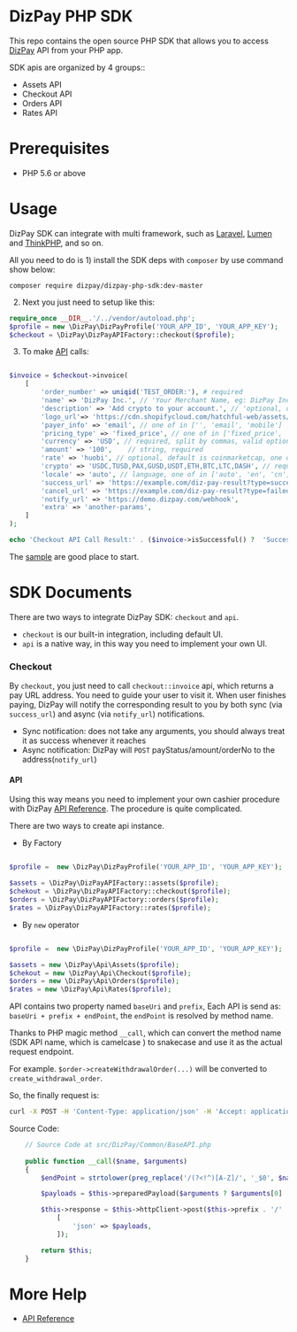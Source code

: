 
# DizPay PHP SDK


This repo contains the open source PHP SDK that allows you to access [DizPay](https://www.dizpay.com/) API from your PHP app.

SDK apis are organized by 4 groups::

+ Assets API
+ Checkout API
+ Orders API
+ Rates API


# Prerequisites

+ PHP 5.6 or above


# Usage


DizPay SDK can integrate with multi framework, such as [Laravel](https://laravel.com/), [Lumen](https://lumen.laravel.com/) and [ThinkPHP](http://www.thinkphp.cn/), and so on.

All you need to do is 1) install the SDK deps with `composer` by use command show below:

`composer require dizpay/dizpay-php-sdk:dev-master`

2) Next you just need to setup like this:

```php
require_once __DIR__.'/../vendor/autoload.php';
$profile = new \DizPay\DizPayProfile('YOUR_APP_ID', 'YOUR_APP_KEY');
$checkout = \DizPay\DizPayAPIFactory::checkout($profile);
```

3) To make [API](https://www.dizpay.com/en/docs) calls:

```php

$invoice = $checkout->invoice(
    [
        'order_number' => uniqid('TEST_ORDER:'), # required
        'name' => 'DizPay Inc.', // 'Your Merchant Name, eg: DizPay Inc.',
        'description' => 'Add crypto to your account.', // 'optional, default is: Add crypto to your {{ Domain or App Name }} account.',
        'logo_url'=> 'https://cdn.shopifycloud.com/hatchful-web/assets/c3a241ae6d1e03513dfed6f5061f4a4b.png',
        'payer_info' => 'email', // one of in ['', 'email', 'mobile']
        'pricing_type' => 'fixed_price', // one of in ['fixed_price', 'no_price'],
        'currency' => 'USD', // required, split by commas, valid option is USD | CNY | GBP | BTC | ETH | LTC | DASH | USDT | TUSD | GUSD | PAX | USDC
        'amount' => '100',    // string, required
        'rate' => 'huobi', // optional, default is coinmarketcap, one of in ['coinmarketcap', 'okex', 'binance', 'huobi']
        'crypto' => 'USDC,TUSD,PAX,GUSD,USDT,ETH,BTC,LTC,DASH', // required, split by commas, valid option is BTC | ETH | LTC | DASH | USDT | TUSD | GUSD | PAX | USDC
        'locale' => 'auto', // language, one of in ['auto', 'en', 'cn', 'ru', 'ko', 'jp']
        'success_url' => 'https://example.com/diz-pay-result?type=success', // optional, redirect to the merchant URL after successful payment.
        'cancel_url' => 'https://example.com/diz-pay-result?type=failed', // optional, edirect to a failure URL when the charge failed to complete. The buyer cancels the order or the payment expired.
        'notify_url' => 'https://demo.dizpay.com/webhook',                // optional, Send information to the callback URL when charge has been confirmed and the associated payment is completed.
        'extra' => 'another-params',
    ]
);

echo 'Checkout API Call Result:' . ($invoice->isSuccessful() ?  'Successful' : 'Failed') .PHP_EOL . 'Response:' . $invoice;

```

The [sample](./sample) are good place to start.



# SDK Documents


There are two ways to integrate DizPay SDK: `checkout` and `api`.
* `checkout` is our built-in integration, including default UI.
* `api` is a native way, in this way you need to implement your own UI.

### Checkout

By `checkout`, you just need to call `checkout::invoice` api, which returns a pay URL address. You need to guide your user to visit it. When user finishes paying, DizPay will notify the corresponding result to you by both sync (via `success_url`) and async (via `notify_url`) notifications.
* Sync notification: does not take any arguments, you should always treat it as success whenever it reaches
* Async notification: DizPay will `POST` payStatus/amount/orderNo to the address(`notify_url`)

#### API
Using this way means you need to implement your own cashier procedure with DizPay [API Reference](https://www.dizpay.com/en/docs). The procedure is quite complicated.


There are two ways to create api instance.

+ By Factory
```php

$profile =  new \DizPay\DizPayProfile('YOUR_APP_ID', 'YOUR_APP_KEY');

$assets = \DizPay\DizPayAPIFactory::assets($profile);
$chekout = \DizPay\DizPayAPIFactory::checkout($profile);
$orders = \DizPay\DizPayAPIFactory::orders($profile);
$rates = \DizPay\DizPayAPIFactory::rates($profile);
```

+ By `new` operator
```php

$profile =  new \DizPay\DizPayProfile('YOUR_APP_ID', 'YOUR_APP_KEY');

$assets = new \DizPay\Api\Assets($profile);
$chekout = new \DizPay\Api\Checkout($profile);
$orders = new \DizPay\Api\Orders($profile);
$rates = new \DizPay\Api\Rates($profile);

``` 

API contains two property named `baseUri` and `prefix`, Each API is send as: `baseUri + prefix + endPoint`, the `endPoint` is resolved by method name.

Thanks to PHP magic method `__call`, which can convert the method name (SDK API name, which is camelcase ) to snakecase and use it as the actual request endpoint.

For example. `$order->createWithdrawalOrder(...)` will be converted to `create_withdrawal_order`.  

So, the finally request is:


```bash
curl -X POST -H 'Content-Type: application/json' -H 'Accept: application/json' -d <YOUR_FORM_DATA>  https://api.dizpay.com/v2/member/orders/create_withdrawal_order
```
Source Code: 

```php
    // Source Code at src/DizPay/Common/BaseAPI.php
    
    public function __call($name, $arguments)
    {
        $endPoint = strtolower(preg_replace('/(?<!^)[A-Z]/', '_$0', $name));

        $payloads = $this->preparedPayload($arguments ? $arguments[0] : []);

        $this->response = $this->httpClient->post($this->prefix . '/' . $endPoint,
            [
                'json' => $payloads,
            ]);

        return $this;
    }
```

# More Help

+ [API Reference](https://www.dizpay.com/en/docs)
